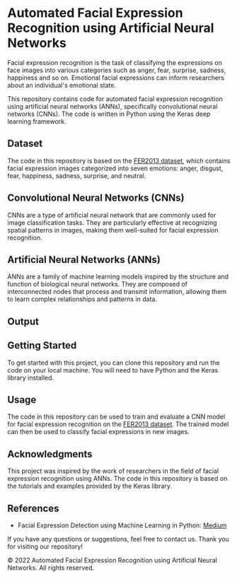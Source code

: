 # Automated Facial Expression Recognition using Artificial Neural Networks

Facial expression recognition is the task of classifying the expressions on face images into various categories such as anger, fear, surprise, sadness, happiness and so on. Emotional facial expressions can inform researchers about an individual's emotional state.

This repository contains code for automated facial expression recognition using artificial neural networks (ANNs), specifically convolutional neural networks (CNNs). The code is written in Python using the Keras deep learning framework.

## Dataset

The code in this repository is based on the [FER2013 dataset](https://www.kaggle.com/datasets/msambare/fer2013), which contains facial expression images categorized into seven emotions: anger, disgust, fear, happiness, sadness, surprise, and neutral.

## Convolutional Neural Networks (CNNs)

CNNs are a type of artificial neural network that are commonly used for image classification tasks. They are particularly effective at recognizing spatial patterns in images, making them well-suited for facial expression recognition.

## Artificial Neural Networks (ANNs)

ANNs are a family of machine learning models inspired by the structure and function of biological neural networks. They are composed of interconnected nodes that process and transmit information, allowing them to learn complex relationships and patterns in data.

## Output



## Getting Started

To get started with this project, you can clone this repository and run the code on your local machine. You will need to have Python and the Keras library installed.

## Usage

The code in this repository can be used to train and evaluate a CNN model for facial expression recognition on the [FER2013 dataset](https://www.kaggle.com/datasets/msambare/fer2013). The trained model can then be used to classify facial expressions in new images.

## Acknowledgments

This project was inspired by the work of researchers in the field of facial expression recognition using ANNs. The code in this repository is based on the tutorials and examples provided by the Keras library.

## References

- Facial Expression Detection using Machine Learning in Python: [Medium](https://medium.com/analytics-vidhya/facial-expression-detection-using-machine-learning-in-python-c6a188ac765f)

If you have any questions or suggestions, feel free to contact us. Thank you for visiting our repository!

© 2022 Automated Facial Expression Recognition using Artificial Neural Networks. All rights reserved.
